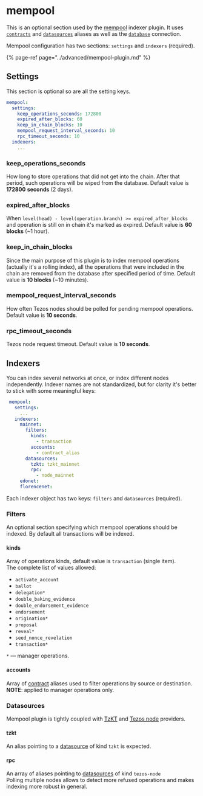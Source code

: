 # mempool

This is an optional section used by the [mempool](https://github.com/dipdup-io/mempool) indexer plugin. It uses [`contracts`](../config/contracts.md) and [`datasources`](../config/datasources.md) aliases as well as the [`database`](../config/database.md) connection.

Mempool configuration has two sections: `settings` and `indexers` (required).

{% page-ref page="../advanced/mempool-plugin.md" %}

## Settings

This section is optional so are all the setting keys.

```yaml
mempool:
  settings:
    keep_operations_seconds: 172800
    expired_after_blocks: 60
    keep_in_chain_blocks: 10
    mempool_request_interval_seconds: 10
    rpc_timeout_seconds: 10
  indexers:
    ...
```

### keep_operations_seconds

How long to store operations that did not get into the chain. After that period, such operations will be wiped from the database. Default value is **172800** **seconds** (2 days).

### expired_after_blocks

When `level(head) - level(operation.branch) >= expired_after_blocks` and operation is still on in chain it's marked as expired. Default value is **60 blocks** (~1 hour).

### keep_in_chain_blocks

Since the main purpose of this plugin is to index mempool operations (actually it's a rolling index), all the operations that were included in the chain are removed from the database after specified period of time. Default value is **10 blocks** (~10 minutes).

### mempool_request_interval_seconds

How often Tezos nodes should be polled for pending mempool operations. Default value is **10 seconds**.

### rpc_timeout_seconds

Tezos node request timeout. Default value is **10 seconds**.

## Indexers

You can index several networks at once, or index different nodes independently. Indexer names are not standardized, but for clarity it's better to stick with some meaningful keys:

```yaml
 mempool:
   settings:
     ...
   indexers:
     mainnet:
       filters:
         kinds:
           - transaction
         accounts:
           - contract_alias
       datasources:
         tzkt: tzkt_mainnet
         rpc: 
           - node_mainnet
     edonet:
     florencenet: 
```

Each indexer object has two keys: `filters` and `datasources` (required).

### Filters

An optional section specifying which mempool operations should be indexed. By default all transactions will be indexed.

#### kinds

Array of operations kinds, default value is `transaction` (single item).  
The complete list of values allowed:

* `activate_account`
* `ballot`
* `delegation*`
* `double_baking_evidence`
* `double_endorsement_evidence`
* `endorsement`
* `origination*`
* `proposal`
* `reveal*`
* `seed_nonce_revelation`
* `transaction*`

`*`  — manager operations.

#### accounts

Array of [contract](../config/contracts.md) aliases used to filter operations by source or destination.  
**NOTE**: applied to manager operations only.

### Datasources

Mempool plugin is tightly coupled with [TzKT](../config/datasources.md#tzkt) and [Tezos node](../config/datasources.md#tezos-node) providers.

#### tzkt

An alias pointing to a [datasource](../config/datasources.md) of kind `tzkt` is expected.

#### rpc

An array of aliases pointing to [datasources](../config/datasources.md) of kind `tezos-node`  
Polling multiple nodes allows to detect more refused operations and makes indexing more robust in general.
